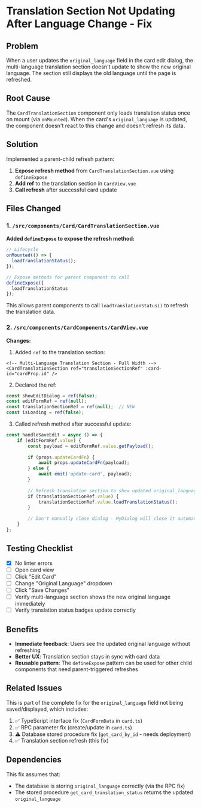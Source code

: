 # Translation Section Not Updating After Language Change - Fix

## Problem
When a user updates the `original_language` field in the card edit dialog, the multi-language translation section doesn't update to show the new original language. The section still displays the old language until the page is refreshed.

## Root Cause
The `CardTranslationSection` component only loads translation status once on mount (via `onMounted`). When the card's `original_language` is updated, the component doesn't react to this change and doesn't refresh its data.

## Solution
Implemented a parent-child refresh pattern:

1. **Expose refresh method** from `CardTranslationSection.vue` using `defineExpose`
2. **Add ref** to the translation section in `CardView.vue`
3. **Call refresh** after successful card update

## Files Changed

### 1. `/src/components/Card/CardTranslationSection.vue`

**Added `defineExpose` to expose the refresh method:**

```typescript
// Lifecycle
onMounted(() => {
  loadTranslationStatus();
});

// Expose methods for parent component to call
defineExpose({
  loadTranslationStatus
});
```

This allows parent components to call `loadTranslationStatus()` to refresh the translation data.

### 2. `/src/components/CardComponents/CardView.vue`

**Changes:**

1. Added `ref` to the translation section:
```vue
<!-- Multi-Language Translation Section - Full Width -->
<CardTranslationSection ref="translationSectionRef" :card-id="cardProp.id" />
```

2. Declared the ref:
```javascript
const showEditDialog = ref(false);
const editFormRef = ref(null);
const translationSectionRef = ref(null);  // NEW
const isLoading = ref(false);
```

3. Called refresh method after successful update:
```javascript
const handleSaveEdit = async () => {
    if (editFormRef.value) {
        const payload = editFormRef.value.getPayload();
        
        if (props.updateCardFn) {
            await props.updateCardFn(payload);
        } else {
            await emit('update-card', payload);
        }
        
        // Refresh translation section to show updated original_language
        if (translationSectionRef.value) {
            translationSectionRef.value.loadTranslationStatus();
        }
        
        // Don't manually close dialog - MyDialog will close it automatically after success
    }
};
```

## Testing Checklist

- [x] No linter errors
- [ ] Open card view
- [ ] Click "Edit Card"
- [ ] Change "Original Language" dropdown
- [ ] Click "Save Changes"
- [ ] Verify multi-language section shows the new original language immediately
- [ ] Verify translation status badges update correctly

## Benefits
- **Immediate feedback**: Users see the updated original language without refreshing
- **Better UX**: Translation section stays in sync with card data
- **Reusable pattern**: The `defineExpose` pattern can be used for other child components that need parent-triggered refreshes

## Related Issues
This is part of the complete fix for the `original_language` field not being saved/displayed, which includes:
1. ✅ TypeScript interface fix (`CardFormData` in `card.ts`)
2. ✅ RPC parameter fix (create/update in `card.ts`)
3. ⚠️ Database stored procedure fix (`get_card_by_id` - needs deployment)
4. ✅ Translation section refresh (this fix)

## Dependencies
This fix assumes that:
- The database is storing `original_language` correctly (via the RPC fix)
- The stored procedure `get_card_translation_status` returns the updated `original_language`

